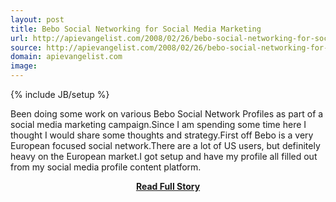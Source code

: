 ```yaml
---
layout: post
title: Bebo Social Networking for Social Media Marketing
url: http://apievangelist.com/2008/02/26/bebo-social-networking-for-social-media-marketing/
source: http://apievangelist.com/2008/02/26/bebo-social-networking-for-social-media-marketing/
domain: apievangelist.com
image: 
---
```

{% include JB/setup %}<p>Been doing some work on various Bebo Social Network Profiles as part of a social media marketing campaign.Since I am spending some time here I thought I would share some thoughts and strategy.First off Bebo is a very European focused social network.There are a lot of US users, but definitely heavy on the European market.I got setup and have my profile all filled out from my social media profile content platform.</p>
<center><p><a href="http://apievangelist.com/2008/02/26/bebo-social-networking-for-social-media-marketing/" style='padding:25px; font-sze:18px; font-weight: bold;'>Read Full Story</a></p></center>
